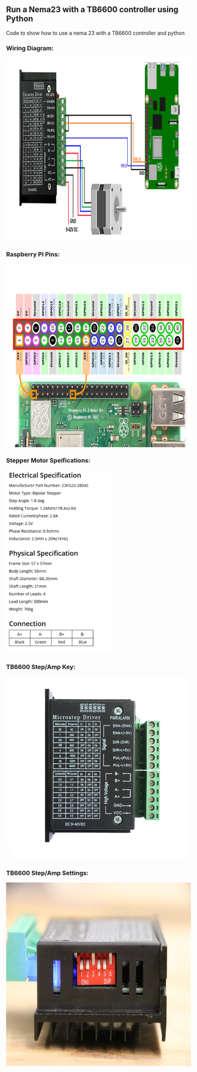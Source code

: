 ## Run a Nema23 with a TB6600 controller using Python
Code to show how to use a nema 23 with a TB6600 controller and python

### Wiring Diagram:
<a href="https://raw.githubusercontent.com/danielwilczak101/Nema23_TB6600_Python/main/images/stepper_motor_wire_diagram.png">
<img  src="https://raw.githubusercontent.com/danielwilczak101/Nema23_TB6600_Python/main/images/stepper_motor_wire_diagram.png" height="500"></a>

### Raspberry PI Pins:
<a href="https://raw.githubusercontent.com/danielwilczak101/Nema23_TB6600_Python/main/images/Raspberry-Pi-GPIO-Header-with-Photo.png">
<img  src="https://raw.githubusercontent.com/danielwilczak101/Nema23_TB6600_Python/main/images/Raspberry-Pi-GPIO-Header-with-Photo.png" height="500"></a>


### Stepper Motor Speifications:
<a href="https://raw.githubusercontent.com/danielwilczak101/Nema23_TB6600_Python/main/images/specifications_23HS22-2804S.png">
<img  src="https://raw.githubusercontent.com/danielwilczak101/Nema23_TB6600_Python/main/images/specifications_23HS22-2804S.png" height="500"></a>

### TB6600 Step/Amp Key:
<a href="https://raw.githubusercontent.com/danielwilczak101/Nema23_TB6600_Python/main/images/tb6600.jpg">
<img  src="https://raw.githubusercontent.com/danielwilczak101/Nema23_TB6600_Python/main/images/tb6600.jpg" height="500"></a>

### TB6600 Step/Amp Settings:
<a href="https://raw.githubusercontent.com/danielwilczak101/Nema23_TB6600_Python/main/images/Nema23_Setting_config.jpg">
<img  src="https://raw.githubusercontent.com/danielwilczak101/Nema23_TB6600_Python/main/images/Nema23_Setting_config.jpg" height="500"></a>







